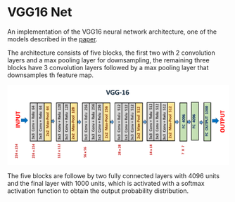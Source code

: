 # VGG16 Net
An implementation of the VGG16 neural network architecture, one of the models described in the [paper]().

The architecture consists of five blocks, the first two with 2 convolution layers and a max pooling layer for downsampling, the remaining three blocks have 3 convolution layers followed by a max pooling layer that downsamples th feature map.

<img src="./assets/vgg16.png">

The five blocks are followe by two fully connected layers with 4096 units and the final layer with 1000 units, which is activated with a softmax activation function to obtain the output probability distribution.

